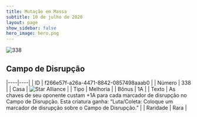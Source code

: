 ```yaml
---
title: Mutação em Massa
subtitle: 10 de julho de 2020
layout: page
show_sidebar: false
hero_image: hero.png
---
```


![338](https://cdn.keyforgegame.com/media/card_front/pt/479_338_F68HP88G2WQC_pt.png)

## Campo de Disrupção

|----|----|
| ID | f266e57f-a26a-4471-8842-0857498aaab0 |
| Número | 338 |
| Casa | ![Star Alliance](https://archonarcana.com/images/thumb/7/7d/Star_Alliance.png/22px-Star_Alliance.png "Aliança Estelar") |
| Tipo | Melhoria |
| Bônus | 1A |
| Texto | As chaves de seu oponente custam +1A para cada marcador de disrupção no Campo de Disrupção. Esta criatura ganha: “Luta/Coleta: Coloque um marcador de disrupção sobre o Campo de Disrupção.” |
| Raridade | Rara |
